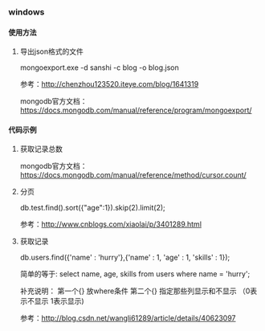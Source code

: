 ### windows

#### 使用方法

1. 导出json格式的文件

    mongoexport.exe -d sanshi -c blog -o blog.json
    
    参考：http://chenzhou123520.iteye.com/blog/1641319
    
    mongodb官方文档：https://docs.mongodb.com/manual/reference/program/mongoexport/
    
    
#### 代码示例

1. 获取记录总数

    mongodb官方文档：https://docs.mongodb.com/manual/reference/method/cursor.count/
    
2. 分页

    db.test.find().sort({"age":1}).skip(2).limit(2);
    
    参考：http://www.cnblogs.com/xiaolai/p/3401289.html
    
3. 获取记录

    db.users.find({'name' : 'hurry'},{'name' : 1, 'age' : 1, 'skills' : 1});
    
    简单的等于: select name, age, skills from users where name = 'hurry';
    
    补充说明： 第一个{} 放where条件 第二个{} 指定那些列显示和不显示 （0表示不显示 1表示显示)
    
    参考：http://blog.csdn.net/wangli61289/article/details/40623097